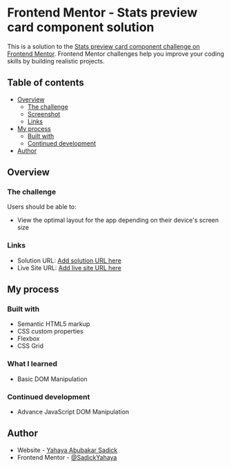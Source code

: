 # Frontend Mentor - Stats preview card component solution

This is a solution to the [Stats preview card component challenge on Frontend Mentor](https://www.frontendmentor.io/challenges/stats-preview-card-component-8JqbgoU62). Frontend Mentor challenges help you improve your coding skills by building realistic projects.

## Table of contents

- [Overview](#overview)
  - [The challenge](#the-challenge)
  - [Screenshot](#screenshot)
  - [Links](#links)
- [My process](#my-process)
  - [Built with](#built-with)
  - [Continued development](#continued-development)
- [Author](#author)

## Overview

### The challenge

Users should be able to:

- View the optimal layout for the app depending on their device's screen size

### Links

- Solution URL: [Add solution URL here](https://github.com/SadickYahaya/Stats-Preview)
- Live Site URL: [Add live site URL here](https://stats-preview2022.netlify.app/)

## My process

### Built with

- Semantic HTML5 markup
- CSS custom properties
- Flexbox
- CSS Grid

### What I learned

- Basic DOM Manipulation

### Continued development

- Advance JavaScript DOM Manipulation

## Author

- Website - [Yahaya Abubakar Sadick](https://sadickyahaya.netlify.app/)
- Frontend Mentor - [@SadickYahaya](https://www.frontendmentor.io/profile/SadickYahaya)
